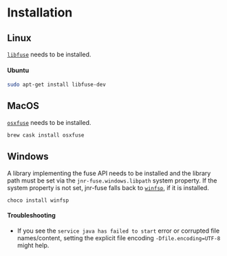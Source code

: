 Installation
==

## Linux

[`libfuse`](https://github.com/libfuse/libfuse) needs to be installed.

#### Ubuntu
```bash
sudo apt-get install libfuse-dev
``` 

## MacOS

[`osxfuse`](https://osxfuse.github.io) needs to be installed.

```bash
brew cask install osxfuse
```

## Windows

A library implementing the fuse API needs to be installed and the library path must be set via the `jnr-fuse.windows.libpath` system property.
If the system property is not set, jnr-fuse falls back to [`winfsp`](https://github.com/billziss-gh/winfsp), if it is installed.
```batch
choco install winfsp
```

#### Troubleshooting

* If you see the `service java has failed to start` error or corrupted file names/content, setting
the explicit file encoding `-Dfile.encoding=UTF-8` might help.